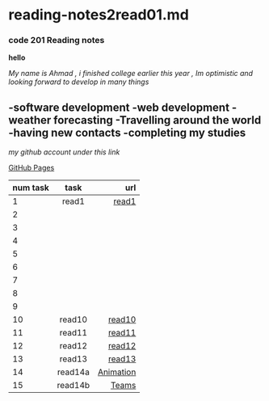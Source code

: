 # reading-notes2read01.md

### code 201 Reading notes

**hello**

_My name is Ahmad , i finished college earlier this year , Im optimistic and looking forward to develop in many things_

-software development
-web development
-weather forecasting
-Travelling around the world
-having new contacts 
-completing my studies
-------------------------------------------------------------------------------------------------------------------------

*my github account under this link*

[GitHub Pages](https://github.com/Ahmad-loop98)

| num task |  task   |    url    |
| :---     | :----:  |      ---: |
|   1      |   read1      | [read1](https://github.com/Ahmad-loop98/reading-notes2)          |
|   2      |         |           |
|   3      |         |           |
|   4      |         |           |
|   5      |         |           |
|   6      |         |           |
|   7      |         |           |
|   8      |         |           |
|   9      |         |           |
|   10     |  read10       |   [read10](https://github.com/Ahmad-loop98/reading-notes2/blob/main/read10.md)       |
|   11     |    read11     |    [read11](https://github.com/Ahmad-loop98/reading-notes2/blob/main/read11.md)         |
|   12     |      read12   |   [read12](https://github.com/Ahmad-loop98/reading-notes2/blob/main/read12.md)         |
|   13     |      read13   |      [read13](https://github.com/Ahmad-loop98/reading-notes2/blob/main/read13.md)       |
|   14     |    read14a     |      [Animation](https://github.com/Ahmad-loop98/reading-notes2/blob/main/read14amd)       |
|   15     |     read14b    |      [Teams](https://github.com/Ahmad-loop98/reading-notes2/blob/main/read14b.md)   |
